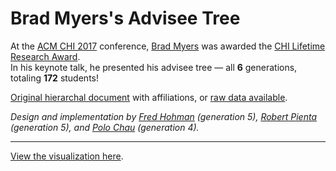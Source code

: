 # Brad Myers's Advisee Tree

At the [ACM CHI 2017][chi] conference, [Brad Myers][brad] was awarded the [CHI Lifetime Research Award][award].  
In his keynote talk, he presented his advisee tree &mdash; all **6** generations, totaling **172** students!

[Original hierarchal document][doc] with affiliations, or [raw data available][data].

*Design and implementation by [Fred Hohman][fred] (generation 5), [Robert Pienta][robert] (generation 5), and [Polo Chau][polo] (generation 4).*

***

[View the visualization here][vis].

[chi]: https://chi2017.acm.org
[brad]: http://www.cs.cmu.edu/~bam
[award]: http://www.sigchi.org/about/awards/2017-sigchi-awards#brad-a-myers

[doc]: https://docs.google.com/document/d/1NKheBhylXdkY_lmcV1QEP7CCLiwpMjE2L-KnWWh0Nvo/edit#heading=h.h4g51lbmhlnj
[data]: http://www.github.com/fredhohman/brad-myers-academic-tree

[fred]: http://fredhohman.com
[robert]: http://www.cc.gatech.edu/~rpienta3/
[polo]: http://www.cc.gatech.edu/~dchau/

[vis]: http://fredhohman.com/brad-myers-advisee-tree